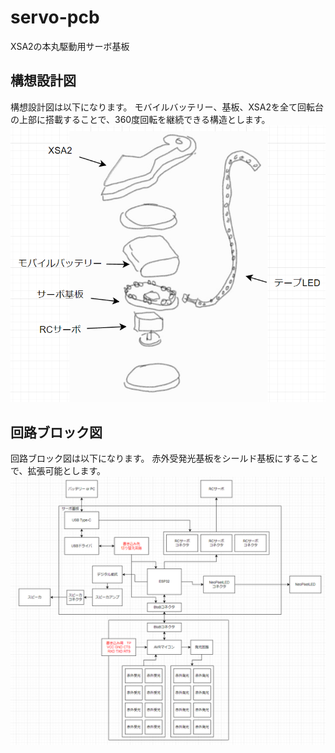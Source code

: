 # servo-pcb

XSA2の本丸駆動用サーボ基板

## 構想設計図

構想設計図は以下になります。
モバイルバッテリー、基板、XSA2を全て回転台の上部に搭載することで、360度回転を継続できる構造とします。
![構想設計図](images/conceptualDesign.png)

## 回路ブロック図

回路ブロック図は以下になります。
赤外受発光基板をシールド基板にすることで、拡張可能とします。
![回路ブロック図](images/circuitDiagram.png)
